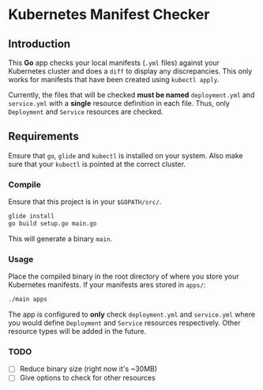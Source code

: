 # Kubernetes Manifest Checker

## Introduction

This **Go** app checks your local manifests (`.yml` files) against your Kubernetes
cluster and does a `diff` to display any discrepancies. This only works for
manifests that have been created using `kubectl apply`.

Currently, the files that will be checked **must be named** `deployment.yml` and `service.yml`
with a **single** resource definition in each file. Thus, only `Deployment` and `Service`
resources are checked.

## Requirements
Ensure that `go`, `glide` and `kubectl` is installed on your system. Also make sure that
your `kubectl` is pointed at the correct cluster.

### Compile
Ensure that this project is in your `$GOPATH/src/`.

```bash
glide install
go build setup.go main.go
```

This will generate a binary `main`.

### Usage

Place the compiled binary in the root directory of where you store your
Kubernetes manifests. If your manifests ares stored in `apps/`:

```bash
./main apps
```

The app is configured to **only** check `deployment.yml` and
`service.yml` where you would define `Deployment` and `Service` resources
respectively. Other resource types will be added in the future.

### TODO
- [ ] Reduce binary size (right now it's ~30MB)
- [ ] Give options to check for other resources
